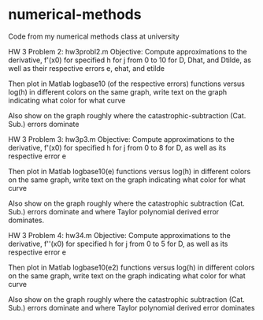 # numerical-methods
Code from my numerical methods class at university

HW 3 Problem 2: hw3probl2.m
Objective: Compute approximations to the derivative, f'(x0) for
 specified h  for j from 0 to 10  for D, Dhat, and Dtilde, as well as
 their respective errors e, ehat, and etilde

 Then plot in Matlab logbase10 (of the respective errors) functions versus log(h) in
different colors on the same graph, write text on the graph indicating what
color for what curve

 Also show on the graph roughly where the catastrophic-subtraction (Cat.
Sub.) errors dominate



HW 3 Problem 3: hw3p3.m
Objective: Compute approximations to the derivative, f'(x0) for specified h  for j from 0 to 8  for D, as well as
 its respective error e

 Then plot in Matlab logbase10(e) functions versus log(h) in
different colors on the same graph, write text on the graph indicating what
color for what curve

 Also show on the graph roughly where the catastrophic subtraction (Cat.
Sub.) errors dominate and where Taylor polynomial derived error dominates.


HW 3 Problem 4: hw34.m
 Objective: Compute approximations to the derivative, f''(x0) for
 specified h  for j from 0 to 5  for D, as well as
 its respective error e

 Then plot in Matlab logbase10(e2) functions versus log(h) in
different colors on the same graph, write text on the graph indicating what
color for what curve

 Also show on the graph roughly where the catastrophic subtraction (Cat.
Sub.) errors dominate and where Taylor polynomial derived error dominates








